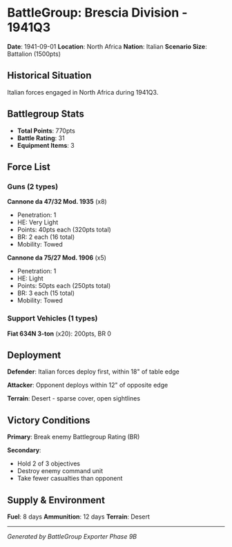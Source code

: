 # BattleGroup: Brescia Division - 1941Q3

**Date**: 1941-09-01
**Location**: North Africa
**Nation**: Italian
**Scenario Size**: Battalion (1500pts)

## Historical Situation

Italian forces engaged in North Africa during 1941Q3.

## Battlegroup Stats

- **Total Points**: 770pts
- **Battle Rating**: 31
- **Equipment Items**: 3

## Force List

### Guns (2 types)

**Cannone da 47/32 Mod. 1935** (x8)
- Penetration: 1
- HE: Very Light
- Points: 40pts each (320pts total)
- BR: 2 each (16 total)
- Mobility: Towed

**Cannone da 75/27 Mod. 1906** (x5)
- Penetration: 1
- HE: Light
- Points: 50pts each (250pts total)
- BR: 3 each (15 total)
- Mobility: Towed

### Support Vehicles (1 types)

**Fiat 634N 3-ton** (x20): 200pts, BR 0

## Deployment

**Defender**: Italian forces deploy first, within 18" of table edge

**Attacker**: Opponent deploys within 12" of opposite edge

**Terrain**: Desert - sparse cover, open sightlines

## Victory Conditions

**Primary**: Break enemy Battlegroup Rating (BR)

**Secondary**:
- Hold 2 of 3 objectives
- Destroy enemy command unit
- Take fewer casualties than opponent

## Supply & Environment

**Fuel**: 8 days
**Ammunition**: 12 days
**Terrain**: Desert

---

*Generated by BattleGroup Exporter Phase 9B*
